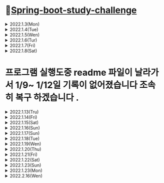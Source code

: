 # 📌[Spring-boot-study-challenge](https://softsquared.notion.site/Spring-Boot-2c133315be4e4e78a5bdf8514cb28bcd)

<details> 

<summary> 2022.1.3(Mon)</summary>
<div markdown="1">

## 📝JAVA의 언어적 특성을 찾아보고 정리하기


### 1. 메모리 관리 용이
- 기존의 C언어 같이 point 변수를 통해 메모리를 관리안해도 자동으로 메모리 관리가 가능하다.
### 2. 객체 지향 언어
- 객체를 만들기 위해 클래스를 작성해야하고, 객체와 객체를 연결해 목적에 맞는 프로그램을 만들어야한다.
### 3. 이식성이 높다.
- JAVA로 개발된 프로그램은 JRE이 설치되어있는 모든 OS에서 실행이 가능하다.
### 4. 멀티스레드 지원
- 자바 자체가 Thread 생성 및 제어와 관련된 라이브러리 api 제공하기 때문에 보다 Multi Thread 구현이 가능하다.
### 5. 동적로딩 지원
- 프로그램 실행시 모든 객체 생성하지 않고, 객체가 필요한 시점에 동적로딩해서 객체 생성한다.
유지보수 할 시 해당 클래스만 수정하면 되므로 유지보수에 용이하다.

</div>
</details>

 
<details>
<summary> 2022.1.4(Tue)</summary>
<div markdown="1">

## 📝변수/ 상수/ 자료형/ 특수문자 + 백준문제 풀이
 
### 1. 변수
 - 데이터를 저장하는 공간을 변수라 한다. 
 - 변수명은 숫자로 시작할 수 없다. 
 - _와 $ 문자 이외의 특수 문자 사용할 수 없다. 
 - JAVA 키워드는 변수명으로 사용할 수 없다.
### 2. 상수
 - 변하지 않거나 일정한 값을 가진 수와 양을 의마한다. 주로 Final 키워드를 사용하여 선언한다. 
 Ex) final double PI = 3.141592; // final로 double 데이터 타입 변수명 PI 를 3.141592로 상수선언을 하였다.
### 3. 자료형 
 - 프로그래밍을 할 때 쓰이는 숫자, 문자열 등의 자료 형태로 사용하는 것들을 의미한다. 
 - 논리타입 : boolean (1바이트, True or False)
 - 문자타입 : char (2바이트)
 - 정수타입 : byte (1바이트), short (2바이트), int (4바이트), long(8바이트)
 - 실수타입 : float(4바이트), double(8바이트)
### 4. 특수문자
- 자바에서 출력문에서 특수문자가 나오는경우, 그 다음 문자를 인식해 상황에 맞게 처리하는 Escape Sequence를 통해 처리한다.    
 
| 입력 | 출력 |    
| :---: | :----: |    
| \ | 에러 |    
| \\ | \ |
| \' | ' |
| \" | " |
| ( | ( |
| \( | Error |
| / | / |
| \/ | Error |
| \n | 줄 바꿈 |
| \r | 줄 맨 처음으로 |
| \t | tab |
| \b | 백스페이스 |
| \0 | 빈 칸 |
### 5. 백준문제 풀이 
 - 백준 단계1 입출력과 사칙연산 11문제 풀이 완료    
 
 ![백준_기본](https://user-images.githubusercontent.com/42793489/148000764-9ba92dcf-48f3-4a84-abe1-2bd36a94d261.PNG)

</div>
</details>

<details>
<summary> 2022.1.5(Wen)</summary>
<div markdown="1">    

 
## 📝연산자/조건문/반복문1 + 백준문제 풀이    
 ### 1. 연산자
 - 연산식은 연산자를 통해 하나의 값을 산출한다.
 - 피 연산자의 수의 따라 단항 연산자, 이항연산자, 삼항 연산자로 구분되어진다.
 - 연산자 종류
 
 | 연산자 종류 | 연산자 | 피연산자수 | 설명 |   
 | :---: | :----: | :----: | :----: |  
 | 산술연산 | +,-,*,/,% | 이항 | 사칙연산 및 계산 |
 | 부호 | +,- | 단항 | 정수, 실수 타입에 부호 |
 | 문자열 | + | 이항 | 문자형 변수 2개를 연결시킴 |
 | 대입 연산 | =,+= ,-=, *=, <<= ...etc | 이항 | 우변의 값을 좌변 변수에 대입 |
 | 증감 연산 | ++, -- | 단항 | 1만큼 증가/ 감소 |
 | 비교 연산 | ==, !=, <, >, <= ..etc | 이항 | 좌 우변 값 비교 |
 | 논리 연산 | !, &, ||, &&| 이항,단항 | 논리적 NOT, AND, OR 연산 |
 | 조건 연산 | (조건식)? A : B | 삼항 | 조건식에 따라 참일경우 A, 거짓이면 B |
 | 비트 | ~,&,^ | 단항, 이항 | 비트식 NOT, AND, OR 연산 |
 | 비트 쉬프트 | >>,<<,>>> | 이항 | 비트를 좌 or 우측으로 이동 |
 
 - 연산 우선순위  
 1. 단항 - 이항 - 삼항 순으로 우선운위 갖는다.
 2. 산술 - 비교, 논리 - 대입 연산자 순으로 우선순위 갖는다.
 ### 2. 조건문
 - 프로그래밍할 때 일어 날 수 있는 상황조건을 판단해서 그 상황에 맞게 처리하는것이 조건문이다. 
 
 ##### <h4> 2-1 if문
 - if(조건문)에 사용한 조건문으로 참과 거짓을 판단한다.
 - else if 를 사용하여 다중조건 판단을 가능하게 한다. 
 - if 와 else if 조건을 충족 못하는 조건들은 else 문장으로 수행된다.
 
 
 ##### <h4> 2-2 switch/case문
 - 입력변수의 값과 일치하는 case 입력값에 따라 해당 case 문에 속한 문장이 실행된다. case 문장안에 break 문장을 통해 case 문장 실행 뒤 switch 문을 빠져 나간다.
 - 입력값이 정형화 되어있는 경우에는 switch/case 문장을 사용하는것이 편리하다. 
 
 ### 3. 백준문제 풀이
 - if 문 백준 5문제
 
 ![백준_if문](https://user-images.githubusercontent.com/42793489/148174171-5dd8016e-bf28-4cda-a71d-c2da6c8118f7.PNG)

 
 - while 문 백준 3문제
 
 ![백준_while문](https://user-images.githubusercontent.com/42793489/148174178-8cbb3950-6702-42c3-bbcb-43e578a23643.PNG)

</div>
</details>
 
 
<details>
<summary> 2022.1.6(Tur)</summary>
<div markdown="1">  
 
 ## 📝연산자/조건문/반복문2 + 백준문제 풀이 
 ### 1. 반복문
 ##### <h4> 1-1 while 문
 - 조건이 참인 동안 while문 아래의 문장을 반복하여 수행한다. 
 - while문 강제로 멈춰야 하는경우 break 호출하여 while 문 빠져 나가게 한다.
 - while 문 조건문으로 돌아가기 위해 continue 를 호출하여 다시 while문으로 돌아간다.
 
 ##### <h4> 1-2 for 문
 - 세미콜론(;)으로 구분을 한다. 
 - while문과 동일하게 continue를 사용해서 for 문 처음으로 돌아가서 사용이 가능하다. 
 
  ### 2. 백준 for문 문제풀이
 
 ![백준_for문](https://user-images.githubusercontent.com/42793489/148317500-8c39860d-2a55-4042-85b5-ea51ab1856c5.PNG)

 </div>
</details>
 
<details>
<summary> 2022.1.7(Fri)</summary>
<div markdown="1">  
 
 ## 📝객체지향 프로그래밍, 클래스와 인스턴스 개념 알아보고 실습하기
 ### 1. 객체지향 프로그래밍 
 - C언어처럼 실행하고자 하는 절차를 정하고, 절차대로 프로그래밍 하는 방법을 절차지향 프로그래밍이라고 한다. 그러나. 현실에서는 단순히 일련의 행위가 아니라 각 물체 간의 관계, 상호작용 등 훨씬 복잡하게 구성되어 있다.
 - 객체 지향 프로그래밍은 절차 지향 프로그래밍의 이러한 단점을 극복하고 물체를 객체로 표현하고, 관계, 상호 작용을 프로그램으로 나타낸다.
 - 자판기를 객체 지향 프로그램으로 구현하면, 관련 물체들을 객체로 추출하고, 이들의 상호작용에 필요한 함수(메소드)와 변수(필드)를 설계를 및 구현한다.
 
 ### 2. 클래스와 인스턴스
 - 클래스는 객체를 만들어 내기 위한 설계 혹은 틀이다.
 - 클래스에 선언된 모양 그대로 생성된 실체가 객체이다. 이러한 연유로 객체를 클래스의 인스턴스라고도 부른다.
 - 하나의 클래스에 여러개의 객체들이 생성될수 있다. 각 객체들은 동일한 속성을 가지고 있지만, 자신만의 고유한 값을 가짐으로 구분된다. 
 
 ### 3. 실습
 
 <details>

<summary> 백준문제 1712번 손익분기점 계산 문제 class 를 이용해서 풀이</summary>
<div markdown="2">
 
 - 소스코드
 
 ![백준_손익분기점_클래스사용_code](https://user-images.githubusercontent.com/42793489/148509965-4e62239e-30f5-4e68-a779-d803c1ef13a8.PNG)

 - 문제풀이 결과 
 
 ![백준_손익분기점_클래스사용](https://user-images.githubusercontent.com/42793489/148510001-6c265268-b73e-44ee-b1d1-a96346804a60.PNG)
 </div>
</details>
 
 <details>

<summary> 백준문제 2292번 벌집 문제 class 를 이용해서 풀이</summary>
<div markdown="2">
 
 - 소스코드
 
![백준_벌집_code](https://user-images.githubusercontent.com/42793489/148516881-8c9ee82a-d531-47c7-8a88-56766f85672b.PNG)


 - 문제풀이 결과 
 
 ![백준_벌집](https://user-images.githubusercontent.com/42793489/148516904-5ace6ae7-b6e2-4b3c-b5f2-a2c7682bc602.PNG)


 </div>
</details>

 </div>
</details>
 
 
  
<details>

<summary> 2022.1.8(Sat) </summary>
<div markdown="1">
 
 ## 📝 상속 / 캡슐화 / 다형성
 
 ### 1. 상속
 - 자식 클래스가 부모 클래스의 기능을 그대로 물려 받을 수 있는 것이 상속이다.
 - 부모 클래스의 private 접근 제한을 갖는 필드 및 메소드는 자식이 물려받을수 없다.
 - 상속 받고자 하는 자식 클래스 옆에 extends 키워드를 붙이고, 상속할 부모 클래스를 작성한다.
 ``` JAVA
 public class parent {};
 public class Child extends parent {}:
 ```
 
 - 상속할 부모는 오직 1명 뿐이다. 다음은 동작하지 않는 코드이다.
 ``` JAVA
 public class parent {};
 public class parent2 {};
 public class Child extends parent, parent2 {}:
 ```
 
 ### 2. 캡슐화
 - 변수와 함수를 하나의 클래스로 묶고 외부에서 쉽게 접근하지 못하도록 하는것 은닉화가 핵심이다. 
 - 외부에서 객체 접근하는데 있어서 정보를 숨기고 객체의 연산을 통해서만 접근가능하게 하는것이다. 
 - 외부에서 특정 객체의 데이터 및 함수를 직접 접근을 막음으로써 변경을 못하게 하고 시스템 확장시 오류를 최소화 할 수 있다는 점에서 은닉화는 장점이 된다. 
 - 캡슐화를 위한 접근 제어자
  ``` JAVA
 public class parent1 {
     private int val1; // 동일한 클래스안에서만 접근이 가능하고, 외부에서는 접근이 불가능하다.
 }; // 다른패키지에서 인스턴스(객체) 생성가능하다.
 private class parent2 {}; //동일한 클래스안에서만 접근이 가능하고,  상속은 안된다.
 protected class parent3 {}; //동일한 패키지 안에서 사용가능하고, 다른 외부 패키지라도 상속받은 클래스에는 접근 가능 
 ```
 ### 3. 다형성 
 - 하나의 객체가 여러 타입을 가질수있는 특징을 다형성이라고한다.
 - JAVA 에서 다형성은 부모 클래스 타입의 참조 변수로 자식 클래스 타입의 인스턴스를 참조할 수 있도록 구현되고 있다.
 - JAVA 에서 부모클래스는 다중상속을 지원하지 않지만, 인터페이스는 더 추상적이기때문에 여러 인터페이스를 상속받는 다중 상속을 지원한다.
 ``` JAVA
 public class child {};
 public class parent {};
 public class child extends parent implements parents1, parents2 {}: // child 객체는 parents 클래스의 객체이면서, parents1, parents2 인터페이스의 객체이기도 하다. 
 ```
 </div>
</details>

<h1> 프로그램 실행도중 readme 파일이 날라가서 1/9~ 1/12일 기록이 없어졌습니다 조속히 복구 하겠습니다 .</h1>
 
<details>

<summary> 2022.1.13(Tru) </summary>
<div markdown="1">

## 📝자바 프로그래밍 실습

### 1. 프로그램 소개

- 프로그래머스 문제 [멀쩡한 삼각형](https://programmers.co.kr/learn/courses/30/lessons/62048?language=java) 풀이

- [소스코드](https://github.com/hyujikoh/spring-boot-study/blob/main/spring-boot/src/spring_boot.java)

- 결과 </br>
 ![image](https://user-images.githubusercontent.com/42793489/149349512-1ac7adae-95bc-4fde-a83a-4bebc23f27fd.png)

- 아쉬운점 </br>
해당 문제를 gui로 구현을 하면 좀더 한눈에 알아보기 쉬운 프로그램라는걸 알게되었지만 구현하지 못한것이 아쉬움이 남았습니다.</br>

 
 </div>
</details>

 
<details>

<summary> 2022.1.14(Fri) </summary>
<div markdown="1">

## 📝 스프링부트 개념 찾아보고 정리하기


### 스프링
- 개념    
 자바를 기반으로 한 웹 어플리케이션 프레임워크 

- 특징
  - 내장된 서버(ex. tomcat, apache 등...) 제공해서 독집 실행이 가능한 어플 개발을 지원한다.      
  - 다양한 starter  제공하어 빌드 도구 구성에 대해서 간소화 가능
  - actuator  어플에 대한 모니터링과 관리를 보다 쉽게 할 수 있다. 
 - 스프링 부트 적용 유무에 대해 차이    
   - 없는 경우 스프링 web , mvc, json같이 라이브러리 의존성 들을 추가해야한다. 또, 의존성 관리 , 서버 설정 개발 후 빌드, 배포 할 때 여러가지 설정들을 직접 다 진행하는것이 단점    
   - 있는 경우 일반 자바 어플리케이션 형태로 빌드 배포가 가능한 형태로 스프링 부트 프로젝트를 만들수있다. 또, 개발할때 사용되는 서버가 기본적으로 내장 되어있고,    
 따라서 별도의 톰캣 설정을 web.xml이나 서버 설정에서 하지 않는다.
 스프링 부트는 starter 를 제공하기 때문에 웹어플에 필요한 기본 라이브러리를 포함하기 때문에 의존성과 같은 별도의 설정을 할 필요가 없다
 
 - 기능 : starter , auto configuration, actuator
   - starter : 스프링에서 사용되는 라이브러리들의 의존 관계를 보다 간편하게 설정 할 수 있다.
   - auto configuration : 어플리케이션 기능에 대한 자동 설정을 제공함
   - actuator : 스프링 어플리케이션을 모니터링를 하기 위한 상태 제공
 
</div>
</details>

 
 
<details>
<summary> 2022.1.15(Sat) </summary>
<div markdown="1">
 
### IntelliJ 설치 및 실행

- 설치 및 결과

![image](https://user-images.githubusercontent.com/42793489/149618042-1b2cc886-00b6-4bd6-a9ad-0bd46734ed2b.png)

</div>
</details>
 
 
<details>
<summary> 2022.1.16(Sun) </summary>
<div markdown="1">

## 📝스프링부트 프로젝트 구조 살펴보기 / 의존성 / 내장 웹서버 / JAR / Application.properties 1 

### 1. 📌Today's study    
 
1-1. pom.xml 작성

 ```XML
 <?xml version="1.0" encoding="UTF-8"?>
<project xmlns="http://maven.apache.org/POM/4.0.0"
         xmlns:xsi="http://www.w3.org/2001/XMLSchema-instance"
         xsi:schemaLocation="http://maven.apache.org/POM/4.0.0 http://maven.apache.org/xsd/maven-4.0.0.xsd">
    <modelVersion>4.0.0</modelVersion>
    <parent>
        <groupId>org.springframework.boot</groupId>
        <artifactId>spring-boot-starter-parent</artifactId>
        <version>2.6.2</version>
        <relativePath/> <!-- lookup parent from repository -->
    </parent>
    <groupId>org.example</groupId>
    <artifactId>hello-boot</artifactId>
    <version>1.0-SNAPSHOT</version>

    <dependencies>
        <dependency>
            <groupId>org.springframework.boot</groupId>
            <artifactId>spring-boot-starter-web</artifactId>
        </dependency>

        <dependency>
            <groupId>org.springframework.boot</groupId>
            <artifactId>spring-boot-starter-test</artifactId>
            <scope>test</scope>
        </dependency>
    </dependencies>

    <build>
        <plugins>
            <plugin>
                <groupId>org.springframework.boot</groupId>
                <artifactId>spring-boot-maven-plugin</artifactId>
            </plugin>
        </plugins>
    </build>

    <properties>
        <maven.compiler.source>8</maven.compiler.source>
        <maven.compiler.target>8</maven.compiler.target>
    </properties>

</project>
 ```
 
1-2. Structure
 - JAVA 폴더에 io.namusori.hello package 생성후, application 클래스 생성
 
```
 hello-boot
 > src
   > main
     > java
       > io.namosori.hello
          | application.java // 서버 run, 스프링부트의 
          > controller
             | Hellocontroller.java // localhost 서버 연결시 상호작용
 ```
 
 1-3. application.java
 
 ```JAVA
 package io.namosori.hello;

import org.springframework.boot.SpringApplication;
import org.springframework.boot.autoconfigure.SpringBootApplication;

@SpringBootApplication
public class application {
    public static void main(String[] args) {
        SpringApplication.run(application.class, args);
    }
}
 ```
 
 
 1-4. Hellocontroller.java
 
 ```JAVA
 package io.namosori.hello.controller;

import org.springframework.web.bind.annotation.GetMapping;
import org.springframework.web.bind.annotation.RestController;

@RestController
public class Hellocontroller {

    @GetMapping("/spring")
    public String hello(){
        return "2022-01-16-오현직 테스트 완료";
    }
}

```

1-5 실행결과
 
![image](https://user-images.githubusercontent.com/42793489/149650412-89c21a1e-66f0-4ed2-bb28-b87df2e4f291.png)

### 2. 공부한 내용
 #### Annotation
 스프링 부트는 어노테이션을 다양하게 아는 것이 중요하다. SpringBoot의 시작점을 알리는 @SpringBootApplication 어노테이션 뿐만 아니라, 스프링 부트 어노테이션 등의 키워드로 구글링 해서 스프링부트에서 자주 사용되는 다양한 어노테이션을 이해하고 외워두자. 
 
 #### 상속    
 
 pom.xml 파일 안에 artifactId = spring-boot-starter-parent 를 상속 받으므로서  캐릭터 인코딩에 대한 utf-8 에 대한 버전 그리고 자바에 대한 버전과 관련된 properies 설정을 하지 않아도 되고, 
 상속 받은 spring-boot-starter-parent의 부모 spring-boot-dependencies 안에 관련 버전 설정 내용 이 들어가 있기 때문에 따로 설정을 안해도 된디. 
</div>
</details>
 
<details>
<summary> 2022.1.17(Sun) </summary>
<div markdown="1">
 
## 📝 스프링부트 프로젝트 구조 살펴보기 / 의존성 / 내장 웹서버 / JAR / Application.properties 1 

### 1. Today's Study

 - <h3> Spring Boot 설정</h3> 
 
   - Spring boot 사용하지 않는다면, 기본적으로 웹서버(Tomcat, jetty등), Servlet 설정, web.xml, bean 설정 등 전반적인 configuration을 해야하지만, Spring Boot 에서 기본적인 설정이 되어있기 때문에 따로 설정할 필요가 없다.    
 
   - 설정 구성 할 경우   
 
   1. XML 파일을 통한 설정
   2. Class 기반으로 하여 Annotation을 준다. @configuration Annotation을 주고 특정 bean 등록하면 해당 bean 은 설정을 위해 사용되는 클래스다. 그래서 해당 클래스를 등록하고 @configuration 에 정의 되는 그 기능들을 통해 움직이는 필요한 기본 설정을 지원한다.    
 
 - <h3> Annotation </h3>    
 
   1. 전날 공부한 application.java 파일안에 추가한 @SpringBootApplication 문장은 3가지 Annotation을 포함한다.
   2. @SpringBootConfiguration : @configuration이라고 이해해야한다. 
   3. @ComponentScan : 특정 패키지 부터 Annotation이 붙은 클래스들을 (ex. @service 등등) 찾아서 bean 을 등록하는것 즉, Spring bean 객체들을 찾기 위해서 사용하는 Annotation이다. 만약 내가 임의로 생성한 bean 객체라면, 예를들어 어제 공부위해 추가한 Hellocontroller 클래스 파일에서 @RestController라는 Annotation을 갖고 있고, @RestController라는 Annotation은 controller라는 bean 등록 controller 클래스에 bean이 등록되는 Annotation이다 . 
   4. @EnableAutoConfiguration : 자동설정 진행 Annotation, 먼저 componentScan 우리가 등록하고자 하는 bean 들이 쭉 등록이 될거다. 그리고 이후 @EnableAutoConfiguration 이 기능을 통해서 한번더 컴포넌트들을 스캔하면서 bean 등록이 되게 되는데 , 그때 등록된 빈 들은 설정을 위해 사용되는 다양한 빈들이 등록이 된다. 

 - <h3> 내장 웹서버 </h3>
 
   - spring-boot-starter-web 에 기본 내장웹서버가 설정되어있고, 해당 파일을 통해 내장 웹서버를 따로 구축 안해도 되고, 간단하게 다른 웹서버로 변경이 가능하다. 
 
 - <h3> JAR 파일 </h3>
  
   - 여러개의 JAVA Class 파일과, 관련 리소스 및 메타데이터를 하나의 파일로 모아소 플랫폼에 SW배포와 Libary를 배포하기 위한 파일 포맷
</div>
</details>



<details>
<summary> 2022.1.18(Tue) </summary>
<div markdown="1">

## 📝 데이터베이스 개념, Mysql 설치 

### 1. 데이터베이스 개념
 
 
 
 - 넓은 의미에서, 일상생활 속에서 나오는 다양한 정보들이 사회와 밀접한 관계를 맺고 있고, 이러한 일상적인 정보들을 모아 놓은것 자체를 의미한다. 일반적으로 데이터베이스 정의는 기업, 조직, 또는 개인이 필요에 의해 데이터를 일정한 형태로 저장해 놓은 것을 의미한다.
 - 이후 관리 대상이 되는 데이터 양이 많아지고 여러 사람이 동시 여러 용도로 사용하게 되면서 단순히 개인이 관리하는 SW 만으로 한계에 부딪힌다. 이로인해 많은 사용자들이 보다 데이터관리, 데이터 손실 방지, 같은 기본적인 요구사항 만족시키는 DBMS가 나오게 된다.

### 2. 관계형 데이터베이스
 
 - 기능
   - 이상(ANOMALY) 현상, 중복 방지
   - 동시성관리, 병행제어 
   - 메타 데이터 총괄관리할 수 있기 때문에, 데이터의 성격, 속성 또는 표현 방법 등을 체계화를 통한 데이터 표준화 제공
   - 인가된 인증된 사용자만이 참조할 수 있도록 보안기능 제공
   - 조건에 위배되는 데이터 입력, 중요데이터 삭제 방지하여 데이터 무결성(Integrity) 보장
 
 - SQL : 관계형 데이터베이스에서, 데이터 정의 , 데이터 조작, 데이터 제어를 하기 위해 사용되는 언어.
 
### 3. MYSQL 설치 및 실행 결과
 
 - 화면 캡처
![image](https://user-images.githubusercontent.com/42793489/149841846-071eccf6-dabc-4091-a11c-176b335e03c3.png) 

</div>
</details>

 
 
<details>
<summary> 2022.1.19(Wen) </summary>
<div markdown="1">
 

## 📝 Mysql 구조 및 서버 접속하기

### 1. 데이터베이스 구조
 
 - TABLE : 관계형 데이터베이스의 기본 단위, 어느 특정한 주제와 목적으로 만들어지는 일종의 집합
 - SCHEMA : 각각의 테이블을 연관유무에 따라 그룹핑 하고, 아닌 경우 테이블을 분리하여 표현하는 구조
  - 내부 SCHEMA : 데이터베이스가 물리적으로 저장된 형식. 물리적 장치에서 데이터가 실제적으로 저장되는 방법을 표현하는 스키마
  - 개념 SCHEMA : 모든 사용자 관점 통합한 전체 DB 기술한 것 , DB 에 저장되는 데이터와 사용자들간의 관계를 표현 하는 스키마
  - 외부 SCHEMA : 데이터베이스의 개개 사용자나 응용프로그래머가 접근하는 DB 정의하는 스키마
 - DB : 여러 스키마를 그룹화 한 것이 DB

 ### 2. Mysql 서버 접속하기
 
 - bitnami WAMP 설치후 Mysql 동작 하는지 확인
 ![image](https://user-images.githubusercontent.com/42793489/150064279-8347f2ca-13a0-4290-93a5-f21e5ed8a145.png)
 
 - bitnami 가 설치된 경로중 C:\Bitnami\wampstack-8.0.1-0\mysql\bin 폴더안에 mysql 파일 cmd 에서 실행(계정은 root)하여 mysql 서버 접속
![image](https://user-images.githubusercontent.com/42793489/150049511-db0e777d-3c01-4b14-b7aa-c0a2be0372ae.png)
 

 
</div>
</details>
 
 
<details>
<summary> 2022.1.20(Thu) </summary>
<div markdown="1">

## 📝 SQL, 테이블 개념 알아보기
 
### 1. SQL 

- 개념 : 관계형 DB 에서 데이터 정의, 데이터 정의, 데이터 제어 위해 사용되는 언어이다.

- SQL 문장들의 종류

| 명령어 종류 | 명령어 | 설명 |
| :---: | :----: | :---- |
| 데이터 조작어(DML) | SELECT</br>INSERT</br>UPDATE</br>DELETE | 데이터 조회 검색 위한 SELECT와 데이터를 새로운 행에 집어넣는 INSERT, 데이터 삭제와 수정하는 UPDATE 와 DELETE 같이 데이터 조회와 변형을 가하는 명형어를 DML이라 말한다  |
| 데이터 정의어(DDL) | CREATE</br>ALTER</br>DROP</br>RENAME| 테이블과 같은 데이터 구저 정의하는데 사용되는 명령어. 구조를 생성하거나 변경, 삭제, 이름 바꾸는 데이터 구조와 관련된 명령어들을 DDL |
| 데이터 제어어(DCL) | GRANT</br>REVOKE | 데이터베이스에 접근하고 객체 ㅏ용하도록 권한을 주고 회수하는 명령어를 DCL |
| 트랜잭션 제어어(TCL) | COMMIT</br>ROLLBACK | 논리적인 작업의 단위를 묶어서 DML에 의해 조작된 결과를 작업단위(트랜잭션) 별로 제어하는 명령어를 TCL |
 
### 2. TABLE

- 개념 : 데이터를 저장하는 객체로서 관계형 데이터베이스의 기본 단위이다.

| 용어 | 설명 |
| :---: | :--- |
| 테이블 | 행과 칼럼의 2차원 구조를 가진 데이터의 저장 장소이며, DB의 가장 기본적인 개념 |
| 칼럼/열 | 2차원 구조를 가진 테이블에서 세로 방향으로 이루어진 하나하나의 특정 속성 |
| 행 | 2차원 구조를 가진 테이블에서 가로 방향으로 이루어진 연결된 데이터 |


</div>
</details>

<details>
<summary> 2022.1.21(Fri) </summary>
<div markdown="1">
 
## 📝 Mysql INSERT, SELECT, UPDATE, DELETE 실습하기

### 테이블 구축

- springboot 데이터베이스에 pet 테이블 구축
 
- springboot 데이터베이스 구축 및 pet 테이블 구축

![image](https://user-images.githubusercontent.com/42793489/150477538-e81b555b-90e2-47e8-adfb-a126ee40c357.png)
 
![image](https://user-images.githubusercontent.com/42793489/150477859-32e9b657-f81e-4f87-b112-3cfa7dbdbf35.png)

### INSERT, SELECT, UPDATE, DELETE 실습
 
- pet 테이블 INSERT 명령어로 데이터 추가, SELECT 명령어로 데이터 조회
 
![image](https://user-images.githubusercontent.com/42793489/150478081-af2f0b03-6817-4cdf-88f1-b90c36ae5373.png)

- UPDATE 명령어로 데이터 수정 ( NAME = NACHO 라는 데이터의 DEATH 속성 데이터 추가 )

![image](https://user-images.githubusercontent.com/42793489/150478633-02de25e2-9396-42e4-81ef-992538856b17.png)

 - DELETE 명령어로 pet 테이블에 데이터 삭제( sex = m 인 데이터 삭제)

 ![image](https://user-images.githubusercontent.com/42793489/150478846-0e7498d3-1828-44f2-8172-af0c734867d0.png)

</div>
</details>

<details>
<summary> 2022.1.22(Sat) </summary>
<div markdown="1">

## 📝 Mysql JOIN 개념 알아보고 실습하기

 
### 사전 구축
- 테이블 pet 과 테이블 shop 두개의 테이블을 통해 동일한 속성 pet name 을 통해 join 이용 
 > ### pet 테이블 
![image](https://user-images.githubusercontent.com/42793489/150632737-d4091f24-2d8b-4ea7-8f32-4dbce8f27c5e.png)
 
 > ### shop 테이블 
![image](https://user-images.githubusercontent.com/42793489/150632773-67c7855e-8713-4b21-9f58-198bfe4e8b10.png)

 ### 📌 실습
 #### (pet.*,shop.shopName,shop.number 으로 출력)
 
 </br>
 
 > ### inner join result
![image](https://user-images.githubusercontent.com/42793489/150632857-4c0eb56d-19aa-4a16-8ecf-69c1194d2188.png)

 > ### left outer join result
![image](https://user-images.githubusercontent.com/42793489/150632989-4d7fef0b-5365-4f29-a903-69203721c703.png)

 > ### right outer join result
![image](https://user-images.githubusercontent.com/42793489/150633015-4ff2253d-a2a9-4131-8ac3-18933c58775f.png)

</div>
</details>


<details>
<summary> 2022.1.23(Sun) </summary>
<div markdown="1">

## 📝 앞서 진행했던 Spring Boot 복습해보기
 
### user-rest java 파일 생성하여 이름, email, 난수화된 id를 json 형태로 출력

```
 user-rest
 > src
   > main
     > java
       > io.namoosori.rest
          | UserRestApp // 서버 run, 스프링부트의 
          > entity
             | user.java // user의 난수화된 id, 입력화된 이름, email 을 출력하는 테스트 java 파일
 ```
 
1. pom.xml
``` JAVA
<?xml version="1.0" encoding="UTF-8"?>
<project xmlns="http://maven.apache.org/POM/4.0.0"
         xmlns:xsi="http://www.w3.org/2001/XMLSchema-instance"
         xsi:schemaLocation="http://maven.apache.org/POM/4.0.0 http://maven.apache.org/xsd/maven-4.0.0.xsd">
    <modelVersion>4.0.0</modelVersion>
 
    <parent> // spring-boot-starter-parent 상속을 받음 
        <groupId>org.springframework.boot</groupId>
        <artifactId>spring-boot-starter-parent</artifactId>
        <version>2.6.2</version>
        <relativePath/> <!-- lookup parent from repository -->
    </parent>

    <groupId>io.namoosori</groupId>
    <artifactId>user-rest</artifactId>
    <version>1.0-SNAPSHOT</version>
    
    <dependencies> // 초기 설정 위한 spring-boot-starter-web과 user api 구축위한 lombok 의존성주입
        <dependency>
            <groupId>org.springframework.boot</groupId>
            <artifactId>spring-boot-starter-web</artifactId>
        </dependency>

        <dependency>
            <groupId>org.projectlombok</groupId>
            <artifactId>lombok</artifactId>
            <optional>true</optional>
        </dependency>
        <dependency>
            <groupId>org.springframework.boot</groupId>
            <artifactId>spring-boot-starter-test</artifactId>
            <scope>test</scope>
        </dependency>

        <!-- https://mvnrepository.com/artifact/com.google.code.gson/gson -->
        <dependency> //json 타입 데이터 사용 위한 gson 의존성 주입 
            <groupId>com.google.code.gson</groupId>
            <artifactId>gson</artifactId>
            <version>2.8.5</version>
        </dependency>

    </dependencies>

    <build>
        <plugins>
            <plugin>
                <groupId>org.springframework.boot</groupId>
                <artifactId>spring-boot-maven-plugin</artifactId>
                <configuration>
                    <excludes>
                        <exclude>
                            <groupId>org.projectlombok</groupId>
                            <artifactId>lombok</artifactId>
                        </exclude>
                    </excludes>
                </configuration>
            </plugin>
        </plugins>
    </build>


    <properties>
        <maven.compiler.source>17</maven.compiler.source>
        <maven.compiler.target>17</maven.compiler.target>
    </properties>

</project>
```
 
 
2. UserRestApp.class 
```JAVA
 
// 초기 실행 위한 java 파일
package io.namoosori.rest;

import org.springframework.boot.SpringApplication;
import org.springframework.boot.autoconfigure.SpringBootApplication;

@SpringBootApplication
public class UserRestApp {
   public UserRestApp() {
   }

   public static void main(String[] args) {
       SpringApplication.run(UserRestApp.class, args);
   }
}
```
 
3. User.java
``` JAVA
package io.namoosori.rest.entity;

import com.google.gson.Gson;
import lombok.Getter;
import lombok.Setter;
import lombok.ToString;

import java.util.UUID;

@Getter
@Setter
@ToString
public class User {
    private String id;
    private String name;
    private String email;
    public User(){
        this.id = UUID.randomUUID().toString();/** 유저객체가 생성될때마다 랜덤할 아이디를 부여한다**/
    }
    public User(String name, String email){
        /** id 는 랜덤으로 만들어주기 때문에 this ();으로 호출하여 아이디를 생성하고 매개변수로 초기화 **/
        this();
        this.name = name;
        this.email = email;
    }

    /**유저에 데이터를 여러가지 형태로 사용한다 . 우리는 insomnia 라는 restclient라는 클라이언트로 데이터를 주고받을것이다 그 테스트를 위해서 필요한 데이터들이 있다. 샘플데이터를 위해서 entity 에다 static 데이터를 만든다**/
    public static User smaple(){
        return new User("Thomas","dvum0045@gmail.com");
    }
    public static void main(String[] args) {
        User user = new User("kim","kim@gmali.com"); // 객체생성
        /**만약 getsetter 가 나온다면 만약 lombok 을 처음 사용한다면 플러그인을 설치해야한다**/
        /**json 형태로 출력 // **/
        System.out.println(new Gson().toJson(user));
    }
}

```
 
> ### 해당 프로그램 실행결과
![image](https://user-images.githubusercontent.com/42793489/150667499-20e05e9a-61b5-4790-96e1-245c36863b9b.png)

</div>
</details>

<details>
<summary> 2022.1.23(Mon) </summary>
<div markdown="1">

## 📝 앞서 진행했던 java 기본 문법과 SQL문 복습하기 
 
 
### 1. JAVA 기본 문법 복습

> [코딩테스트 연습(전화번호 목록)](https://programmers.co.kr/learn/courses/30/lessons/42577)
``` JAVA
// hashmap 을 통해 문제 풀이
import java.util.HashMap;
import java.util.Map;
class Solution {
    //해시 맵 선언 , 키값은 문자형 value 는 정수형 을 갖는 해시 구조 생성
    public boolean solution(String[] phone_book) {
        Map<String,Integer> map = new HashMap<>();

        //2. HashMap 에 phone_book의 전화번호를 넣는다.
        for(int i=0;i<phone_book.length;i++){
            map.put(phone_book[i],i);
        }
        //모든 전화번호의 substring이 hashmap이 존재하는지 확인
        for(int i=0;i<phone_book.length;i++){
            for (int j=0;j<phone_book[i].length();j++){
                //각 phone_book[i]의 substring 을 추출하여 그것이 hash 값에 존재하는지 여부 판단 
                if(map.containsKey(phone_book[i].substring(0,j))){
                    return false;
                }
            }
        }
        return true;
    }
}
```
``` JAVA
// for 문과 startwith 으로 문제 풀이
import java.util.Arrays;

class Solution {
    public boolean solution(String[] phone_book) {
        // phoneBook 정렬 
        Arrays.sort(phone_book);
        //for 문 사용 하여 앞번호가 뒷번호 접두어 인지 확인
        
        for (int i = 0; i < phone_book.length - 1; i++){
          if (phone_book[i + 1].startsWith(phone_book[i])) 
              return false;  
        } 

       
        return true;
    }
}
```
![image](https://user-images.githubusercontent.com/42793489/150726544-5b3a7957-29e5-4616-81c7-eafe173ff31f.png)

### 2. SQL 문 
> [코딩테스트 연습(중복 제거하기)](https://programmers.co.kr/learn/courses/30/lessons/59408)
``` MYSQL
select count(distinct NAME) as count  from ANIMAL_INS;
```
![image](https://user-images.githubusercontent.com/42793489/150711416-aad191d9-b3f6-4033-8731-daff8723fcf8.png)

 
 > [코딩테스트 연습(NULL 처리하기)](https://programmers.co.kr/learn/courses/30/lessons/59410)
``` MYSQL
SELECT ANIMAL_TYPE, IFNULL(NAME,"No name") as NAME,SEX_UPON_INTAKE from ANIMAL_INS;
```
![image](https://user-images.githubusercontent.com/42793489/150717055-8138c239-c101-4313-9ed5-92b568cf0ec4.png)
</div>
</details>

 
 
 <details>
<summary> 2022.2.16(Wen) </summary>
<div markdown="1">
 
 앞써 설치한 nginx 웹서버만으로는 동적인 페이지 구현이 어렵습니다. 여기서 동적인 페이지라 함은 접속할때마다 변하는 페이지를 의미합니다. 그래서 로그인과 게시글 등록이란 것 할 수 있지요. 로그인이나 게시글 등록을 할때마다 페이지가 변하는... 그런 페이지가 바로 동적인 페이지입니다. 어째거나 웹서버의 역할은 정적인 html 웹문서 파일을 웹브라우저에 전송해주는 역활만 하거든요.



로그인과 게시글 등록을 하기위해서는 동적인 페이지 구현이 필요합니다. 또 동적인 페이지를 구현하기위해서는 웹서버 이외의 외부 프로그램에서 처리하는 방법을 사용합니다. 웹서버에서 요청을 받아 그 요청을 외부 프로그램에 넘겨주면, 외부 프로그램은 프로그램 파일을 읽어 html로 반환하는 단계를 거치게 됩니다. 이것을 CGI 라고 합니다. 우리가 설치해볼 php-fpm도 CGI에 해당됩니다.



php 프로그램, php 언어는 아는데.. php-fpm는 뭔가요? PHP FastCGI Process Manager의 약자입니다. FastCGI는 위에서 말한 CGI보다좀더 빠른 버전이라고 할 수 있습니다. CGI는 요청할때마다 새로운 프로세스 생성하여 구동하게 되는 데.. 이렇게 되면 부하가 심할뿐만 느려지게 되어있습니다. 하지만 FastCGI은 요청할때마다 새로운 프로세스 생성하는 것이 아니라 이미 생성한 프로세스를 재활용하는 방법을 사용합니다. 때문에 처리가 빠르다는 장점이 있습니다.



apache의 경우에는 apache용 php 모듈이 있어서 자체적으로 처리하게 되어있습니다. 하지만 nginx에는 그런 모듈따윈 없습니다. 때문에 php-fpm를 따로 설치해서 nginx와 연동시켜야 합니다.


 
 phhmyadmin phpmyadmin이란?
mysql을 GUI로 관리할 수 있는 무료 소프트웨어 도구이다.
 웹기반으로 mysql을 제어할 수 있는 mysql-client
 </div>
</details>
